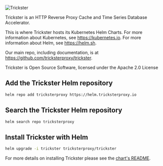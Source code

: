 ![Trickster](https://helm.tricksterproxy.io/img/trickster-horizontal.png)

Trickster is an HTTP Reverse Proxy Cache and Time Series Database Accelerator.

This is where Trickster hosts its Kubernetes Helm Charts. For more information about Kubernetes, see <https://kubernetes.io>. For more information about Helm, see <https://helm.sh>.

Our main repo, including documentation, is at <https://github.com/tricksterproxy/trickster>.

Trickster is Open Source Software, licensed under the Apache 2.0 License

## Add the Trickster Helm repository

```bash
helm repo add tricksterproxy https://helm.tricksterproxy.io
```

## Search the Trickster Helm repository

```bash
helm search repo tricksterproxy
```

## Install Trickster with Helm

```bash
helm upgrade -i trickster tricksterproxy/trickster
```

For more details on installing Trickster please see the [chart's README](https://github.com/tricksterproxy/helm-charts/tree/master/charts/trickster).
